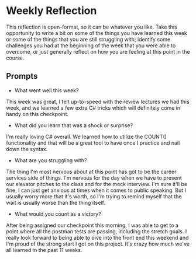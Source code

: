 # Weekly Reflection
This reflection is open-format, so it can be whatever you like. Take this opportunity to write a bit on some of the things you have learned this week or some of the things that you are still struggling with; identify some challenges you had at the beginning of the week that you were able to overcome, or just generally reflect on how you are feeling at this point in the course.

## Prompts
- What went well this week?

This week was great, I felt up-to-speed with the review lectures we had this week, and we learned a few extra C# tricks which will definitely come in handy on this checkpoint.

- What did you learn that was a shock or surprise?

I'm really loving C# overall. We learned how to utilize the COUNT() functionality and that will be a great tool to have once I practice and nail down the syntax.

- What are you struggling with?

The thing I'm most nervous about at this point has got to be the career services side of things. I'm nervous for the day when we have to present our elevator pitches to the class and for the mock interview. I'm sure it'll be fine, I can just get anxious at times when it comes to public speaking. But I usually worry more that it's worth, so I'm trying to remind myself that the wait is usually worse than the thing itself.

- What would you count as a victory?

After being assigned our checkpoint this morning, I was able to get to a point where all the postman tests are passing, including the stretch goals. I really look forward to being able to dive into the front end this weekend and I'm proud of the strong start I got on this project. It's crazy how much we've all learned in the past 11 weeks.